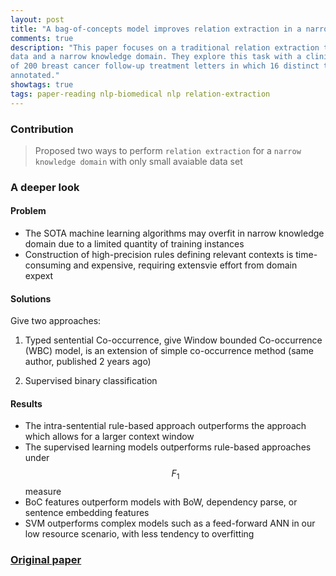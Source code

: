 ```yaml
---
layout: post
title: "A bag-of-concepts model improves relation extraction in a narrow knowledge domain with limited data"
comments: true
description: "This paper focuses on a traditional relation extraction task in the context of limited annotated 
data and a narrow knowledge domain. They explore this task with a clinical corpus consisting
of 200 breast cancer follow-up treatment letters in which 16 distinct types of relations are
annotated."
showtags: true
tags: paper-reading nlp-biomedical nlp relation-extraction
---
```


### Contribution
> Proposed two ways to perform `relation extraction` for a `narrow knowledge domain` with only small avaiable data set

### A deeper look
#### Problem
- The SOTA machine learning algorithms may overfit in narrow knowledge domain due to a limited quantity of training instances
- Construction of high-precision rules defining relevant contexts is time-consuming and expensive, requiring extensvie effort from domain expext

#### Solutions

Give two approaches:

1. Typed sentential Co-occurrence, give Window bounded Co-occurrence (WBC) model, is an extension of simple co-occurrence method (same author, published 2 years ago)
	

2. Supervised binary classification

#### Results
- The intra-sentential rule-based approach outperforms the approach which allows for a larger context window
- The supervised learning models outperforms rule-based approaches under $$F_1$$ measure
- BoC features outperform models with BoW, dependency parse, or sentence embedding features
- SVM outperforms complex models such as a feed-forward ANN in our low resource scenario, with less tendency to overfitting

### [Original paper](https://arxiv.org/abs/1904.10743)